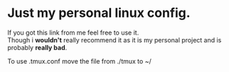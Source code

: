 # Just my personal linux config.
If you got this link from me feel free to use it.<br>
Though i **wouldn't** really recommend it as it is my personal project and is probably **really bad**.

To use .tmux.conf move the file from ./tmux to ~/
